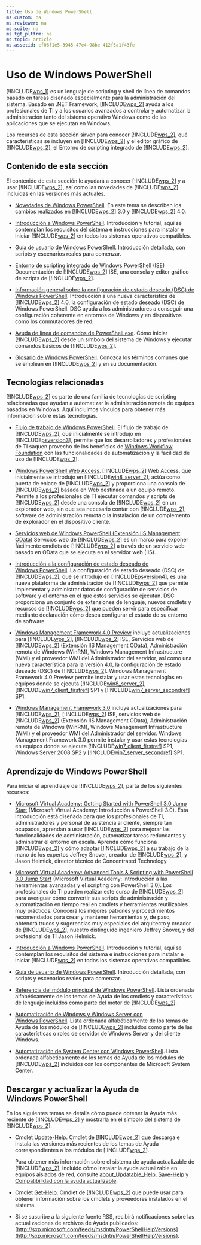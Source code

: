 ```yaml
---
title: Uso de Windows PowerShell
ms.custom: na
ms.reviewer: na
ms.suite: na
ms.tgt_pltfrm: na
ms.topic: article
ms.assetid: cf06f1e5-3945-47e4-98be-412f5a1f43fe
---
```

# Uso de Windows PowerShell
[!INCLUDE[wps_1](../Token/wps_1_md.md)] es un lenguaje de scripting y shell de línea de comandos basado en tareas diseñado especialmente para la administración del sistema. Basado en .NET Framework, [!INCLUDE[wps_2](../Token/wps_2_md.md)] ayuda a los profesionales de TI y a los usuarios avanzados a controlar y automatizar la administración tanto del sistema operativo Windows como de las aplicaciones que se ejecutan en Windows.

Los recursos de esta sección sirven para conocer [!INCLUDE[wps_2](../Token/wps_2_md.md)], qué características se incluyen en [!INCLUDE[wps_2](../Token/wps_2_md.md)] y el editor gráfico de [!INCLUDE[wps_2](../Token/wps_2_md.md)], el Entorno de scripting integrado de [!INCLUDE[wps_2](../Token/wps_2_md.md)].

## Contenido de esta sección
El contenido de esta sección le ayudará a conocer [!INCLUDE[wps_2](../Token/wps_2_md.md)] y a usar [!INCLUDE[wps_2](../Token/wps_2_md.md)], así como las novedades de [!INCLUDE[wps_2](../Token/wps_2_md.md)] incluidas en las versiones más actuales.

-   [Novedades de Windows PowerShell](../Topic/What-s-New-in-Windows-PowerShell.md). En este tema se describen los cambios realizados en [!INCLUDE[wps_2](../Token/wps_2_md.md)] 3.0 y [!INCLUDE[wps_2](../Token/wps_2_md.md)] 4.0.

-   [Introducción a Windows PowerShell](../Topic/Getting-Started-with-Windows-PowerShell.md). Introducción y tutorial, aquí se contemplan los requisitos del sistema e instrucciones para instalar e iniciar [!INCLUDE[wps_2](../Token/wps_2_md.md)] en todos los sistemas operativos compatibles.

-   [Guía de usuario de Windows PowerShell](../Topic/Windows-PowerShell-User-s-Guide.md). Introducción detallada, con scripts y escenarios reales para comenzar.

-   [Entorno de scripting integrado de Windows PowerShell &#40;ISE&#41;](../Topic/Windows-PowerShell-Integrated-Scripting-Environment--ISE-.md) Documentación de [!INCLUDE[wps_2](../Token/wps_2_md.md)] ISE, una consola y editor gráfico de scripts de [!INCLUDE[wps_2](../Token/wps_2_md.md)].

-   [Información general sobre la configuración de estado deseado (DSC) de Windows PowerShell](assetId:///04c9e716-822c-40f0-8fdf-f2dda8abd888). Introducción a una nueva característica de [!INCLUDE[wps_2](../Token/wps_2_md.md)] 4.0, la configuración de estado deseado (DSC) de Windows PowerShell. DSC ayuda a los administradores a conseguir una configuración coherente en entornos de Windows y en dispositivos como los conmutadores de red.

-   [Ayuda de línea de comandos de PowerShell.exe](../Topic/PowerShell.exe-Command-Line-Help.md). Cómo iniciar [!INCLUDE[wps_2](../Token/wps_2_md.md)] desde un símbolo del sistema de Windows y ejecutar comandos básicos de [!INCLUDE[wps_2](../Token/wps_2_md.md)].

-   [Glosario de Windows PowerShell](../Topic/Windows-PowerShell-Glossary.md). Conozca los términos comunes que se emplean en [!INCLUDE[wps_2](../Token/wps_2_md.md)] y en su documentación.

## Tecnologías relacionadas
[!INCLUDE[wps_2](../Token/wps_2_md.md)] es parte de una familia de tecnologías de scripting relacionadas que ayudan a automatizar la administración remota de equipos basados en Windows. Aquí incluimos vínculos para obtener más información sobre estas tecnologías.

-   [Flujo de trabajo de Windows PowerShell](http://technet.microsoft.com/library/jj134242.aspx). El flujo de trabajo de [!INCLUDE[wps_2](../Token/wps_2_md.md)], que inicialmente se introdujo en [!INCLUDE[psversion3](../Token/psversion3_md.md)], permite que los desarrolladores y profesionales de TI saquen provecho de los beneficios de [Windows Workflow Foundation](http://msdn.microsoft.com/library/ee342461.aspx) con las funcionalidades de automatización y la facilidad de uso de [!INCLUDE[wps_2](../Token/wps_2_md.md)].

-   [Windows PowerShell Web Access](http://technet.microsoft.com/library/hh831611.aspx). [!INCLUDE[wps_2](../Token/wps_2_md.md)] Web Access, que inicialmente se introdujo en [!INCLUDE[win8_server_2](../Token/win8_server_2_md.md)], actúa como puerta de enlace de [!INCLUDE[wps_2](../Token/wps_2_md.md)] y proporciona una consola de [!INCLUDE[wps_2](../Token/wps_2_md.md)] basada en Web destinada a un equipo remoto. Permite a los profesionales de TI ejecutar comandos y scripts de [!INCLUDE[wps_2](../Token/wps_2_md.md)] desde una consola de [!INCLUDE[wps_2](../Token/wps_2_md.md)] en un explorador web, sin que sea necesario contar con [!INCLUDE[wps_2](../Token/wps_2_md.md)], software de administración remota o la instalación de un complemento de explorador en el dispositivo cliente.

-   [Servicios web de Windows PowerShell (Extensión IIS Management OData)](http://msdn.microsoft.com/library/windows/desktop/hh880865.aspx) Servicios web de [!INCLUDE[wps_2](../Token/wps_2_md.md)] es un marco para exponer fácilmente cmdlets de [!INCLUDE[wps_2](../Token/wps_2_md.md)] a través de un servicio web basado en OData que se ejecuta en el servidor web (IIS).

-   [Introducción a la configuración de estado deseado de Windows PowerShell](assetId:///c134aa32-b085-4656-9a89-955d8ff768d0). La configuración de estado deseado (DSC) de [!INCLUDE[wps_2](../Token/wps_2_md.md)], que se introdujo en [!INCLUDE[psversion4](../Token/psversion4_md.md)], es una nueva plataforma de administración de [!INCLUDE[wps_2](../Token/wps_2_md.md)] que permite implementar y administrar datos de configuración de servicios de software y el entorno en el que estos servicios se ejecutan. DSC proporciona un conjunto de extensiones de lenguaje, nuevos cmdlets y recursos de [!INCLUDE[wps_2](../Token/wps_2_md.md)] que pueden servir para especificar mediante declaración cómo desea configurar el estado de su entorno de software.

-   [Windows Management Framework 4.0 Preview](http://go.microsoft.com/fwlink/?LinkID=293881) incluye actualizaciones para [!INCLUDE[wps_2](../Token/wps_2_md.md)], [!INCLUDE[wps_2](../Token/wps_2_md.md)] ISE, Servicios web de [!INCLUDE[wps_2](../Token/wps_2_md.md)] (Extensión IIS Management OData), Administración remota de Windows (WinRM), Windows Management Infrastructure (WMI) y el proveedor WMI del Administrador del servidor, así como una nueva característica para la versión 4.0, la configuración de estado deseado (DSC) de [!INCLUDE[wps_2](../Token/wps_2_md.md)]. Windows Management Framework 4.0 Preview permite instalar y usar estas tecnologías en equipos donde se ejecuta [!INCLUDE[win8_server_2](../Token/win8_server_2_md.md)], [!INCLUDE[win7_client_firstref](../Token/win7_client_firstref_md.md)] SP1 y [!INCLUDE[win7_server_secondref](../Token/win7_server_secondref_md.md)] SP1.

-   [Windows Management Framework 3.0](http://www.microsoft.com/download/details.aspx?id=34595) incluye actualizaciones para [!INCLUDE[wps_2](../Token/wps_2_md.md)], [!INCLUDE[wps_2](../Token/wps_2_md.md)] ISE, servicios web de [!INCLUDE[wps_2](../Token/wps_2_md.md)] (Extensión IIS Management OData), Administración remota de Windows (WinRM), Windows Management Infrastructure (WMI) y el proveedor WMI del Administrador del servidor. Windows Management Framework 3.0 permite instalar y usar estas tecnologías en equipos donde se ejecuta [!INCLUDE[win7_client_firstref](../Token/win7_client_firstref_md.md)] SP1, Windows Server 2008 SP2 y [!INCLUDE[win7_server_secondref](../Token/win7_server_secondref_md.md)] SP1.

## Aprendizaje de Windows PowerShell
Para iniciar el aprendizaje de [!INCLUDE[wps_2](../Token/wps_2_md.md)], parta de los siguientes recursos:

-   [Microsoft Virtual Academy: Getting Started with PowerShell 3.0 Jump Start](http://www.microsoftvirtualacademy.com/training-courses/advanced-tools-scripting-with-powershell-3-0-jump-start) (Microsoft Virtual Academy: Introducción a PowerShell 3.0). Esta introducción está diseñada para que los profesionales de TI, administradores y personal de asistencia al cliente, siempre tan ocupados, aprendan a usar [!INCLUDE[wps_2](../Token/wps_2_md.md)] para mejorar las funcionalidades de administración, automatizar tareas redundantes y administrar el entorno en escala. Aprenda cómo funciona [!INCLUDE[wps_2](../Token/wps_2_md.md)] y cómo adaptar [!INCLUDE[wps_2](../Token/wps_2_md.md)] a su trabajo de la mano de los expertos Jeffrey Snover, creador de [!INCLUDE[wps_2](../Token/wps_2_md.md)], y Jason Helmick, director técnico de Concentrated Technology.

-   [Microsoft Virtual Academy: Advanced Tools & Scripting with PowerShell 3.0 Jump Start](http://www.microsoftvirtualacademy.com/training-courses/getting-started-with-powershell-3-0-jump-start) (Microsoft Virtual Academy: Introducción a las herramientas avanzadas y el scripting con PowerShell 3.0). Los profesionales de TI pueden realizar este curso de [!INCLUDE[wps_2](../Token/wps_2_md.md)] para averiguar cómo convertir sus scripts de administración y automatización en tiempo real en cmdlets y herramientas reutilizables muy prácticos. Conocerá los mejores patrones y procedimientos recomendados para crear y mantener herramientas y, de paso, obtendrá trucos y sugerencias muy especiales del arquitecto y creador de [!INCLUDE[wps_2](../Token/wps_2_md.md)], nuestro distinguido ingeniero Jeffrey Snover, y del profesional de TI Jason Helmick.

-   [Introducción a Windows PowerShell](../Topic/Getting-Started-with-Windows-PowerShell.md). Introducción y tutorial, aquí se contemplan los requisitos del sistema e instrucciones para instalar e iniciar [!INCLUDE[wps_2](../Token/wps_2_md.md)] en todos los sistemas operativos compatibles.

-   [Guía de usuario de Windows PowerShell](../Topic/Windows-PowerShell-User-s-Guide.md). Introducción detallada, con scripts y escenarios reales para comenzar.

-   [Referencia del módulo principal de Windows PowerShell](http://technet.microsoft.com/library/hh847741(v=wps.630).aspx). Lista ordenada alfabéticamente de los temas de Ayuda de los cmdlets y características de lenguaje incluidos como parte del motor de [!INCLUDE[wps_2](../Token/wps_2_md.md)].

-   [Automatización de Windows y Windows Server con Windows PowerShell](http://technet.microsoft.com/library/dn249523.aspx). Lista ordenada alfabéticamente de los temas de Ayuda de los módulos de [!INCLUDE[wps_2](../Token/wps_2_md.md)] incluidos como parte de las características o roles de servidor de Windows Server y del cliente Windows.

-   [Automatización de System Center con Windows PowerShell](https://technet.microsoft.com/en-us/library/mt156962.aspx). Lista ordenada alfabéticamente de los temas de Ayuda de los módulos de [!INCLUDE[wps_2](../Token/wps_2_md.md)] incluidos con los componentes de Microsoft System Center.

## Descargar y actualizar la Ayuda de Windows PowerShell
En los siguientes temas se detalla cómo puede obtener la Ayuda más reciente de [!INCLUDE[wps_2](../Token/wps_2_md.md)] y mostrarla en el símbolo del sistema de [!INCLUDE[wps_2](../Token/wps_2_md.md)].

-   Cmdlet [Update-Help](http://technet.microsoft.com/library/hh849720.aspx). Cmdlet de [!INCLUDE[wps_2](../Token/wps_2_md.md)] que descarga e instala las versiones más recientes de los temas de Ayuda correspondientes a los módulos de [!INCLUDE[wps_2](../Token/wps_2_md.md)].

    Para obtener más información sobre el sistema de ayuda actualizable de [!INCLUDE[wps_2](../Token/wps_2_md.md)], incluido cómo instalar la ayuda actualizable en equipos aislados de red, consulte [about_Updatable_Help](http://technet.microsoft.com/library/hh847735.aspx), [Save-Help](http://technet.microsoft.com/library/hh849724.aspx) y [Compatibilidad con la ayuda actualizable](http://msdn.microsoft.com/library/hh852754.aspx).

-   Cmdlet [Get-Help](http://technet.microsoft.com/library/hh849696(v=wps.630).aspx). Cmdlet de [!INCLUDE[wps_2](../Token/wps_2_md.md)] que puede usar para obtener información sobre los cmdlets y proveedores instalados en el sistema.

-   Si se suscribe a la siguiente fuente RSS, recibirá notificaciones sobre las actualizaciones de archivos de Ayuda publicados: [http://sxp.microsoft.com/feeds/msdntn/PowerShellHelpVersions](http://sxp.microsoft.com/feeds/msdntn/PowerShellHelpVersions).



<!--HONumber=Apr16_HO1-->


